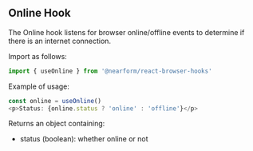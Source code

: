 ## Online Hook

The Online hook listens for browser online/offline events to determine if there is an internet connection.

Import as follows:

```javascript
import { useOnline } from '@nearform/react-browser-hooks'
```

Example of usage:

```javascript
const online = useOnline()
<p>Status: {online.status ? 'online' : 'offline'}</p>
```

Returns an object containing:

- status (boolean): whether online or not
